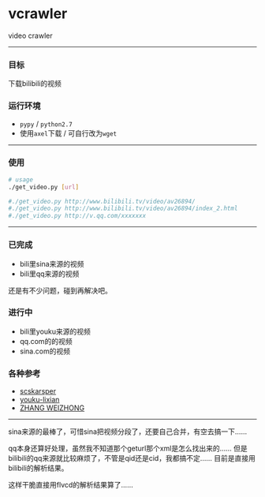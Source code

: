 # vcrawler

video crawler

---------

### 目标

下载bilibili的视频

### 运行环境

- `pypy` / `python2.7`
- 使用`axel`下载 / 可自行改为`wget`

----------

### 使用

```bash
# usage
./get_video.py [url]

#./get_video.py http://www.bilibili.tv/video/av26894/
#./get_video.py http://www.bilibili.tv/video/av26894/index_2.html
#./get_video.py http://v.qq.com/xxxxxxx
```

----------


### 已完成

- bili里sina来源的视频
- bili里qq来源的视频

还是有不少问题，碰到再解决吧。

### 进行中

- bili里youku来源的视频
- qq.com的的视频
- sina.com的视频

### 各种参考

- [scskarsper](http://9ch.co//t13951,1-1.html)
- [youku-lixian](https://github.com/iambus/youku-lixian)
- [ZHANG WEIZHONG](http://www.zhangweizhong.com/2011/07/qq-video-resources-leak-problem/)

---------

sina来源的最棒了，可惜sina把视频分段了，还要自己合并，有空去搞一下……

qq本身还算好处理，虽然我不知道那个geturl那个xml是怎么找出来的……
但是bilibili的qq来源就比较麻烦了，不管是qid还是cid，我都搞不定……
目前是直接用bilibili的解析结果。

这样干脆直接用flvcd的解析结果算了……
